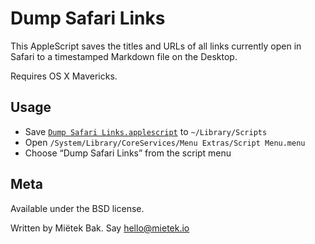 Dump Safari Links
=================

This AppleScript saves the titles and URLs of all links currently open in
Safari to a timestamped Markdown file on the Desktop.

Requires OS X Mavericks.


Usage
-----

* Save [`Dump Safari Links.applescript`][1] to `~/Library/Scripts`
* Open `/System/Library/CoreServices/Menu Extras/Script Menu.menu`
* Choose “Dump Safari Links” from the script menu

[1]: https://raw.githubusercontent.com/mietek/dump-safari-links/master/Dump%20Safari%20Links.applescript


Meta
----

Available under the BSD license.

Written by Miëtek Bak.  Say hello@mietek.io
